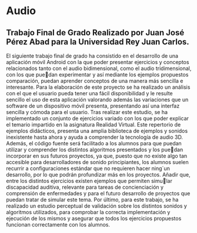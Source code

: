 # Audio
## Trabajo Final de Grado Realizado por Juan José Pérez Abad para la Universidad Rey Juan Carlos.
 
El siguiente trabajo final de grado ha consistido en el desarrollo de una aplicación móvil Android con la que poder presentar ejercicios y conceptos relacionados tanto con el audio bidimensional, como el audio tridimensional, con los que puedan experimentar y así mediante los ejemplos propuestos comparación, puedan aprender conceptos de una manera más sencilla e interesante.
Para la elaboración de este proyecto se ha realizado un análisis con el que el usuario pueda tener una fácil disponibilidad y le resulte sencillo el uso de esta aplicación valorando además las variaciones que un
 software de un dispositivo móvil presenta, presentando así una interfaz sencilla y cómoda para el usuario.
Tras realizar este estudio, se ha implementado un conjunto de ejercicios variado con los que poder explicar el temario impartido en la asignatura Realidad Virtual. Este repertorio de ejemplos didácticos, presenta una amplia biblioteca de ejemplos y sonidos inexistente hasta ahora y ayuda a comprender la tecnología de audio 3D. Además, el código fuente será facilitado a los alumnos para que puedan utilizar y comprender los distintos algoritmos presentados y los puedan incorporar en sus futuros proyectos, ya que, puesto que no existe algo tan accesible para desarrolladores de sonido principiantes, los alumnos suelen recurrir a configuraciones estándar que no requieren hacer ning´un desarrollo, por lo que podrán profundizar más en los proyectos.
Añadir que, entre los distintos ejercicios existen ejemplos que permiten simular discapacidad auditiva, relevante para tareas de concienciación y comprensión de enfermedades y para el futuro desarrollo de proyectos que puedan tratar de simular este tema.
Por último, para este trabajo, se ha realizado un estudio perceptual de validación sobre los distintos sonidos y algoritmos utilizados, para comprobar la correcta implementación y ejecución de los mismos y asegurar que todos los ejercicios propuestos funcionan correctamente con los alumnos.
